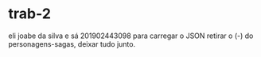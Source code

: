 # trab-2
eli joabe da silva e sá 201902443098
para carregar o JSON retirar o (-) do personagens-sagas, deixar tudo junto.
